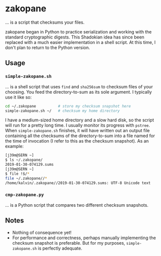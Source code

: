 # zakopane

... is a script that checksums your files.

zakopane began in Python to practice serialization and working with the
standard cryptographic digests. This Shadokian idea has since been replaced
with a much easier implementation in a shell script. At this time, I don't
plan to return to the Python version.

## Usage

### `simple-zakopane.sh`

... is a shell script that uses `find` and `sha256sum` to checksum files
of your choosing. You feed the directory-to-sum as its sole argument.
I typically use it like so:

```sh
cd ~/.zakopane          # store my checksum snapshot here
simple-zakopane.sh ~/   # checksum my home directory
```

I have a medium-sized home directory and a slow hard disk, so the script
will run for a pretty long time. I usually monitor its progress with
`pstree`. When `simple-zakopane.sh` finishes, it will have written out
an output file containing all the checksums of the directory-to-sum
into a file named for the time of invocation (I refer to this as the
checksum snapshot). As an example:

```sh
[j39m@SERN ~]
$ ls ~/.zakopane/
2019-01-30-074129.sums
[j39m@SERN ~]
$ file !$/*
file ~/.zakopane//*
/home/kalvin/.zakopane//2019-01-30-074129.sums: UTF-8 Unicode text
```

### `cmp-zakopane.py`

... is a Python script that compares two different checksum snapshots.

## Notes

*   Nothing of consequence yet!
*   For performance and correctness, perhaps manually implementing the
    checksum snapshot is preferable. But for my purposes,
    `simple-zakopane.sh` is perfectly adequate.
